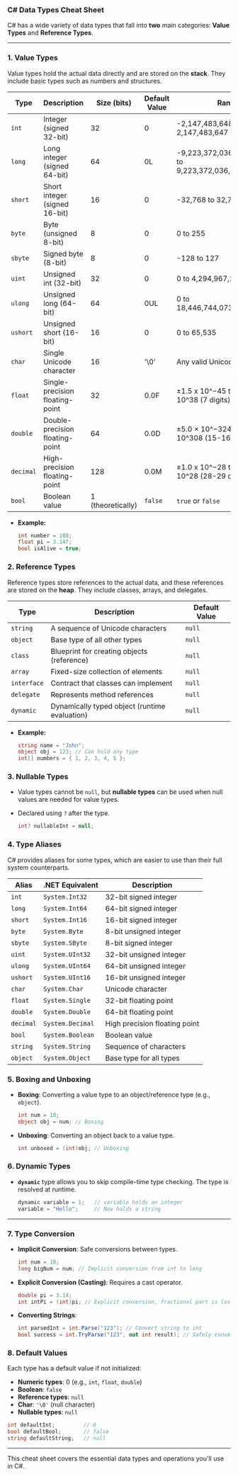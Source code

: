 ### C# Data Types Cheat Sheet

C# has a wide variety of data types that fall into **two** main categories: **Value Types** and **Reference Types**.

---

### 1. **Value Types**

Value types hold the actual data directly and are stored on the **stack**. They include basic types such as numbers and structures.

| Type           | Description                  | Size (bits)     | Default Value        | Range                                      |
|----------------|------------------------------|-----------------|----------------------|--------------------------------------------|
| `int`          | Integer (signed 32-bit)       | 32              | 0                    | -2,147,483,648 to 2,147,483,647            |
| `long`         | Long integer (signed 64-bit)  | 64              | 0L                   | -9,223,372,036,854,775,808 to 9,223,372,036,854,775,807 |
| `short`        | Short integer (signed 16-bit) | 16              | 0                    | -32,768 to 32,767                         |
| `byte`         | Byte (unsigned 8-bit)         | 8               | 0                    | 0 to 255                                  |
| `sbyte`        | Signed byte (8-bit)           | 8               | 0                    | -128 to 127                               |
| `uint`         | Unsigned int (32-bit)         | 32              | 0                    | 0 to 4,294,967,295                        |
| `ulong`        | Unsigned long (64-bit)        | 64              | 0UL                  | 0 to 18,446,744,073,709,551,615           |
| `ushort`       | Unsigned short (16-bit)       | 16              | 0                    | 0 to 65,535                               |
| `char`         | Single Unicode character      | 16              | '\0'                 | Any valid Unicode character               |
| `float`        | Single-precision floating-point | 32            | 0.0F                 | ±1.5 x 10^−45 to ±3.4 x 10^38 (7 digits)  |
| `double`       | Double-precision floating-point | 64            | 0.0D                 | ±5.0 × 10^−324 to ±1.7 × 10^308 (15-16 digits) |
| `decimal`      | High-precision floating-point | 128             | 0.0M                 | ±1.0 x 10^−28 to ±7.9 x 10^28 (28-29 digits) |
| `bool`         | Boolean value                 | 1 (theoretically) | `false`             | `true` or `false`                         |

- **Example:**
  ```csharp
  int number = 100;
  float pi = 3.14f;
  bool isAlive = true;
  ```

### 2. **Reference Types**

Reference types store references to the actual data, and these references are stored on the **heap**. They include classes, arrays, and delegates.

| Type               | Description                                  | Default Value |
|--------------------|----------------------------------------------|---------------|
| `string`           | A sequence of Unicode characters              | `null`        |
| `object`           | Base type of all other types                  | `null`        |
| `class`            | Blueprint for creating objects (reference)    | `null`        |
| `array`            | Fixed-size collection of elements             | `null`        |
| `interface`        | Contract that classes can implement           | `null`        |
| `delegate`         | Represents method references                  | `null`        |
| `dynamic`          | Dynamically typed object (runtime evaluation) | `null`        |

- **Example:**
  ```csharp
  string name = "John";
  object obj = 123; // Can hold any type
  int[] numbers = { 1, 2, 3, 4, 5 };
  ```

### 3. **Nullable Types**

- Value types cannot be `null`, but **nullable types** can be used when null values are needed for value types.
- Declared using `?` after the type.

  ```csharp
  int? nullableInt = null;
  ```

### 4. **Type Aliases**

C# provides aliases for some types, which are easier to use than their full system counterparts.

| Alias    | .NET Equivalent       | Description                 |
|----------|-----------------------|-----------------------------|
| `int`    | `System.Int32`         | 32-bit signed integer       |
| `long`   | `System.Int64`         | 64-bit signed integer       |
| `short`  | `System.Int16`         | 16-bit signed integer       |
| `byte`   | `System.Byte`          | 8-bit unsigned integer      |
| `sbyte`  | `System.SByte`         | 8-bit signed integer        |
| `uint`   | `System.UInt32`        | 32-bit unsigned integer     |
| `ulong`  | `System.UInt64`        | 64-bit unsigned integer     |
| `ushort` | `System.UInt16`        | 16-bit unsigned integer     |
| `char`   | `System.Char`          | Unicode character           |
| `float`  | `System.Single`        | 32-bit floating point       |
| `double` | `System.Double`        | 64-bit floating point       |
| `decimal`| `System.Decimal`       | High precision floating point|
| `bool`   | `System.Boolean`       | Boolean value               |
| `string` | `System.String`        | Sequence of characters      |
| `object` | `System.Object`        | Base type for all types     |

### 5. **Boxing and Unboxing**

- **Boxing**: Converting a value type to an object/reference type (e.g., `object`).
  ```csharp
  int num = 10;
  object obj = num; // Boxing
  ```

- **Unboxing**: Converting an object back to a value type.
  ```csharp
  int unboxed = (int)obj; // Unboxing
  ```

### 6. **Dynamic Types**

- **`dynamic`** type allows you to skip compile-time type checking. The type is resolved at runtime.

  ```csharp
  dynamic variable = 1;   // variable holds an integer
  variable = "Hello";     // Now holds a string
  ```

---

### 7. **Type Conversion**

- **Implicit Conversion**: Safe conversions between types.
  ```csharp
  int num = 10;
  long bigNum = num; // Implicit conversion from int to long
  ```

- **Explicit Conversion (Casting)**: Requires a cast operator.
  ```csharp
  double pi = 3.14;
  int intPi = (int)pi; // Explicit conversion, fractional part is lost
  ```

- **Converting Strings**:
  ```csharp
  int parsedInt = int.Parse("123"); // Convert string to int
  bool success = int.TryParse("123", out int result); // Safely convert string to int
  ```

### 8. **Default Values**

Each type has a default value if not initialized:
- **Numeric types**: 0 (e.g., `int`, `float`, `double`)
- **Boolean**: `false`
- **Reference types**: `null`
- **Char**: `'\0'` (null character)
- **Nullable types**: `null`

```csharp
int defaultInt;         // 0
bool defaultBool;       // false
string defaultString;   // null
```

---

This cheat sheet covers the essential data types and operations you'll use in C#.